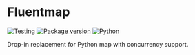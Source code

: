 # Fluentmap

[![Testing](https://github.com/leavers/fluentmap/actions/workflows/test-suite.yml/badge.svg)](https://github.com/leavers/fluentmap/actions/workflows/test-suite.yml)
[![Package version](https://img.shields.io/pypi/v/fluentmap.svg)](https://pypi.org/project/fluentmap/)
[![Python](https://img.shields.io/pypi/pyversions/fluentmap.svg)](https://pypi.org/project/fluentmap/)

Drop-in replacement for Python map with concurrency support.


